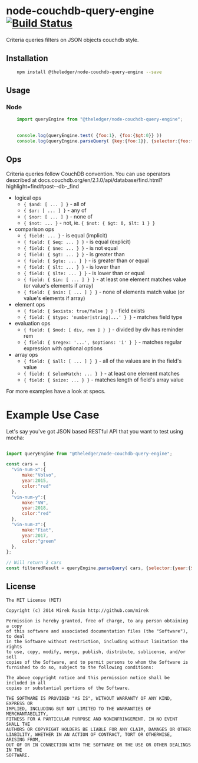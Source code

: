 
# node-couchdb-query-engine [![Build Status](https://travis-ci.org/wearetheledger/node-couchdb-query-engine.svg?branch=master)](https://travis-ci.org/wearetheledger/node-couchdb-query-engine)

Criteria queries filters on JSON objects couchdb style.

## Installation
```bash
    npm install @theledger/node-couchdb-query-engine --save
```

## Usage

### Node
```javascript
    import queryEngine from "@theledger/node-couchdb-query-engine";

    
    console.log(queryEngine.test( {foo:1}, {foo:{$gt:0}} ))
    console.log(queryEngine.parseQuery( {key:{foo:1}}, {selector:{foo:{$gt:0}}} ))
```

## Ops

Criteria queries follow CouchDB convention. You can use operators described at docs.couchdb.org/en/2.1.0/api/database/find.html?highlight=find#post--db-_find

* logical ops
  * `{ $and: [ ... ] }` - all of
  * `{ $or: [ ... ] }` - any of
  * `{ $nor: [ ... ] }` - none of
  * `{ $not: ... }` - not, ie. `{ $not: { $gt: 0, $lt: 1 } }`
* comparison ops
  * `{ field: ... }` - is equal (implicit)
  * `{ field: { $eq: ... } }` - is equal (explicit)
  * `{ field: { $ne: ... } }` - is not equal
  * `{ field: { $gt: ... } }` - is greater than
  * `{ field: { $gte: ... } }` - is greater than or equal
  * `{ field: { $lt: ... } }` - is lower than
  * `{ field: { $lte: ... } }` - is lower than or equal
  * `{ field: { $in: [ ... ] } }` - at least one element matches value (or value's elements if array)
  * `{ field: { $nin: [ ... ] } }` - none of elements match value (or value's elements if array)
* element ops
  * `{ field: { $exists: true/false } }` - field exists
  * `{ field: { $type: 'number|string|...' } }` - matches field type
* evaluation ops
  * `{ field: { $mod: [ div, rem ] } }` - divided by div has reminder rem
  * `{ field: { $regex: '...', $options: 'i' } }` - matches regular expression with optional options
* array ops
  * `{ field: { $all: [ ... ] } }` - all of the values are in the field's value
  * `{ field: { $elemMatch: ... } }` - at least one element matches
  * `{ field: { $size: ... } }` - matches length of field's array value

For more examples have a look at specs.

# Example Use Case

Let's say you've got JSON based RESTful API that you want to test using mocha:
```javascript

import queryEngine from "@theledger/node-couchdb-query-engine";

const cars =  {
  "vin-num-x":{
      make:"Volvo",
      year:2015,
      color:"red"
  }, 
  "vin-num-y":{
      make:"VW",
      year:2018,
      color:"red"
  }, 
  "vin-num-z":{
      make:"Fiat",
      year:2017,
      color:"green"
  }, 
};

// Will return 2 cars
const filteredResult = queryEngine.parseQuery( cars, {selector:{year:{$gt:2016}}} )
```

## License

    The MIT License (MIT)

    Copyright (c) 2014 Mirek Rusin http://github.com/mirek

    Permission is hereby granted, free of charge, to any person obtaining a copy
    of this software and associated documentation files (the "Software"), to deal
    in the Software without restriction, including without limitation the rights
    to use, copy, modify, merge, publish, distribute, sublicense, and/or sell
    copies of the Software, and to permit persons to whom the Software is
    furnished to do so, subject to the following conditions:

    The above copyright notice and this permission notice shall be included in all
    copies or substantial portions of the Software.

    THE SOFTWARE IS PROVIDED "AS IS", WITHOUT WARRANTY OF ANY KIND, EXPRESS OR
    IMPLIED, INCLUDING BUT NOT LIMITED TO THE WARRANTIES OF MERCHANTABILITY,
    FITNESS FOR A PARTICULAR PURPOSE AND NONINFRINGEMENT. IN NO EVENT SHALL THE
    AUTHORS OR COPYRIGHT HOLDERS BE LIABLE FOR ANY CLAIM, DAMAGES OR OTHER
    LIABILITY, WHETHER IN AN ACTION OF CONTRACT, TORT OR OTHERWISE, ARISING FROM,
    OUT OF OR IN CONNECTION WITH THE SOFTWARE OR THE USE OR OTHER DEALINGS IN THE
    SOFTWARE.